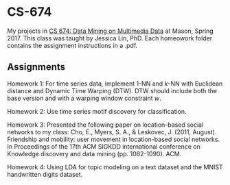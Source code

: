 # CS-674
My projects in [CS 674: Data Mining on Multimedia Data](http://cs.gmu.edu/~jessica/cs674_s17.html) at Mason, Spring 2017. This class was taught by Jessica Lin, PhD. Each homeowork folder contains the assignment instructions in a .pdf.

## Assignments
Homework 1: For time series data, implement 1-NN and _k_-NN with Euclidean distance and Dynamic Time Warping (DTW). DTW should include both the base version and with a warping window constraint _w_.

Homework 2: Use time series motif discovery for classification.

Homework 3: Presented the following paper on location-based social networks to my class: Cho, E., Myers, S. A., & Leskovec, J. (2011, August). Friendship and mobility: user movement in location-based social networks. In Proceedings of the 17th ACM SIGKDD international conference on Knowledge discovery and data mining (pp. 1082-1090). ACM.

Homework 4: Using LDA for topic modeling on a text dataset and the MNIST handwritten digits dataset.
